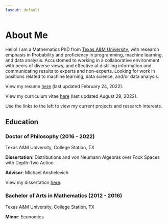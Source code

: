 ```yaml
---
layout: default
---
```

# About Me

Hello! I am a Mathematics PhD from [Texas A&M University](https://math.tamu.edu/), with research emphasis in Probability and proficiency in programming, machine learning, and data analysis. Accustomed to working in a collaborative environment with peers of diverse views, and effective at distilling information and communicating results to experts and non-experts. Looking for work in positions related to machine learning, data science, and/or data analysis.

View my resume [here](./mashburn_resume.pdf) (last updated February 24, 2022).

View my curriculum vitae [here](./mashburn_cv.pdf) (last updated August 29, 2022).

Use the links to the left to view my current projects and research interests.

## Education

### Doctor of Philosophy (2016 - 2022)

Texas A&M University, College Station, TX

**Dissertation**: Distributions and von Neumann Algebras over Fock Spaces with Depth-Two Action

**Advisor**: Michael Anshelevich

View my dissertation [here](./mashburn_dissertation.pdf).

### Bachelor of Arts in Mathematics (2012 - 2016)

Texas A&M University, College Station, TX

**Minor**: Economics